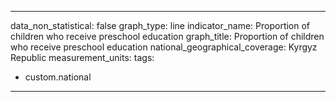 
---
data_non_statistical: false
graph_type: line
indicator_name: Proportion of children who receive preschool education
graph_title: Proportion of children who receive preschool education
national_geographical_coverage: Kyrgyz Republic
measurement_units: 
tags:
- custom.national
---
